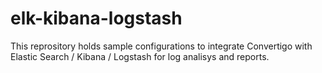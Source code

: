 # elk-kibana-logstash
This reprository holds sample configurations to integrate Convertigo with Elastic Search / Kibana / Logstash for log analisys and reports.
